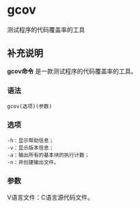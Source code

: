 gcov
===

测试程序的代码覆盖率的工具

## 补充说明

**gcov命令** 是一款测试程序的代码覆盖率的工具。

###  语法

```
gcov(选项)(参数)
```

###  选项

```
-h：显示帮助信息；
-v：显示版本信息；
-a：输出所有的基本块的执行计数；
-n：并创建输出文件。
```

###  参数

V语言文件：C语言源代码文件。


<!-- Linux命令行搜索引擎：https://jaywcjlove.github.io/linux-command/ -->